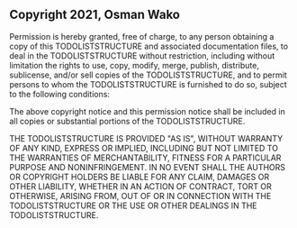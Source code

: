 ## Copyright 2021, Osman Wako

Permission is hereby granted, free of charge, to any person obtaining a copy of this TODOLISTSTRUCTURE and associated documentation files, to deal in the TODOLISTSTRUCTURE without restriction, including without limitation the rights to use, copy, modify, merge, publish, distribute, sublicense, and/or sell copies of the TODOLISTSTRUCTURE, and to permit persons to whom the TODOLISTSTRUCTURE is furnished to do so, subject to the following conditions:

The above copyright notice and this permission notice shall be included in all copies or substantial portions of the TODOLISTSTRUCTURE.

THE TODOLISTSTRUCTURE IS PROVIDED "AS IS", WITHOUT WARRANTY OF ANY KIND, EXPRESS OR IMPLIED, INCLUDING BUT NOT LIMITED TO THE WARRANTIES OF MERCHANTABILITY, FITNESS FOR A PARTICULAR PURPOSE AND NONINFRINGEMENT. IN NO EVENT SHALL THE AUTHORS OR COPYRIGHT HOLDERS BE LIABLE FOR ANY CLAIM, DAMAGES OR OTHER LIABILITY, WHETHER IN AN ACTION OF CONTRACT, TORT OR OTHERWISE, ARISING FROM, OUT OF OR IN CONNECTION WITH THE TODOLISTSTRUCTURE OR THE USE OR OTHER DEALINGS IN THE TODOLISTSTRUCTURE.
